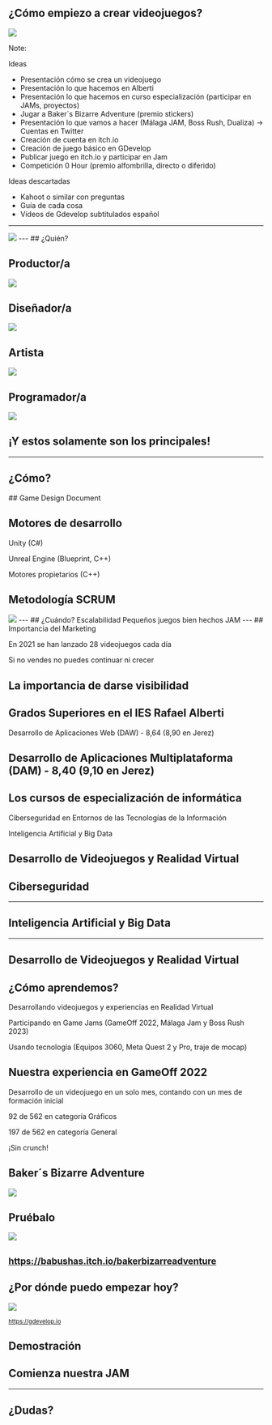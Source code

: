 ## ¿Cómo empiezo a crear videojuegos?

<img class="r-stretch" style="text-align: center" src="../assets/como-empiezo-a-crear-videojuegos.png">

Note:

Ideas
- Presentación cómo se crea un videojuego
- Presentación lo que hacemos en Alberti
- Presentación lo que hacemos en curso especialización (participar en JAMs, proyectos)
- Jugar a Baker´s Bizarre Adventure (premio stickers)
- Presentación lo que vamos a hacer (Málaga JAM, Boss Rush, Dualiza) -> Cuentas en Twitter
- Creación de cuenta en itch.io
- Creación de juego básico en GDevelop
- Publicar juego en itch.io y participar en Jam
- Competición 0 Hour (premio alfombrilla, directo o diferido)

Ideas descartadas
- Kahoot o similar con preguntas
- Guía de cada cosa
- Vídeos de Gdevelop subtitulados español
---
<img class="r-stretch" style="text-align: center" src="../assets/logos-combinados-videojuegos.png">
---
## ¿Quién?


## Productor/a

<img class="r-stretch" style="text-align: center" src="../assets/producer_videogame.png">


## Diseñador/a

<img class="r-stretch" style="text-align: center" src="../assets/designer_of_a_videogame.png">


## Artista

<img class="r-stretch" style="text-align: center" src="../assets/artist_videogame.png">


## Programador/a

<img class="r-stretch" style="text-align: center" src="../assets/programmer.png">


## ¡Y estos solamente son los principales!
---
## ¿Cómo?


## Game Design Document


## Motores de desarrollo

Unity (C#)

Unreal Engine (Blueprint, C++)

Motores propietarios (C++)


## Metodología SCRUM

<img class="r-stretch" style="text-align: center" src="https://netmind.net/es/wp-content/uploads/2020/12/MicrosoftTeams-image-37.png">
---
## ¿Cuándo?
Escalabilidad
Pequeños juegos bien hechos
JAM
---
## Importancia del Marketing

En 2021 se han lanzado 28 videojuegos cada día

Si no vendes no puedes continuar ni crecer

La importancia de darse visibilidad
---
## Grados Superiores en el IES Rafael Alberti

Desarrollo de Aplicaciones Web (DAW) - 8,64 (8,90 en Jerez)

Desarrollo de Aplicaciones Multiplataforma (DAM) - 8,40 (9,10 en Jerez)
---
## Los cursos de especialización de informática

Ciberseguridad en Entornos de las Tecnologías de la Información

Inteligencia Artificial y Big Data

Desarrollo de Videojuegos y Realidad Virtual
---
## Ciberseguridad
---
## Inteligencia Artificial y Big Data
---
## Desarrollo de Videojuegos y Realidad Virtual


## ¿Cómo aprendemos?

Desarrollando videojuegos y experiencias en Realidad Virtual

Participando en Game Jams (GameOff 2022, Málaga Jam y Boss Rush 2023)

Usando tecnología (Equipos 3060, Meta Quest 2 y Pro, traje de mocap)


## Nuestra experiencia en GameOff 2022

Desarrollo de un videojuego en un solo mes, contando con un mes de formación inicial

92 de 562 en categoría Gráficos

197 de 562 en categoría General

¡Sin crunch!


## Baker´s Bizarre Adventure

<img class="r-stretch" style="text-align: center" src="https://raw.githubusercontent.com/IES-Rafael-Alberti/game-off-2022/main/Assets/TitleScreen/Logo.png">


## Pruébalo

<img class="r-stretch" style="text-align: center" src="../assets/qr-baker.png">

<small>https://babushas.itch.io/bakerbizarreadventure</small>
---
## ¿Por dónde puedo empezar hoy?

<img class="r-stretch" style="text-align: center" src="../assets/Presentation_website.png">

<small>https://gdevelop.io</small>


## Demostración


## Comienza nuestra JAM
---

<!-- .slide: data-background-video="../assets/searching.mp4" data-background-opacity="0.6" data-background-video-loop data-background-video-muted-->

## ¿Dudas?